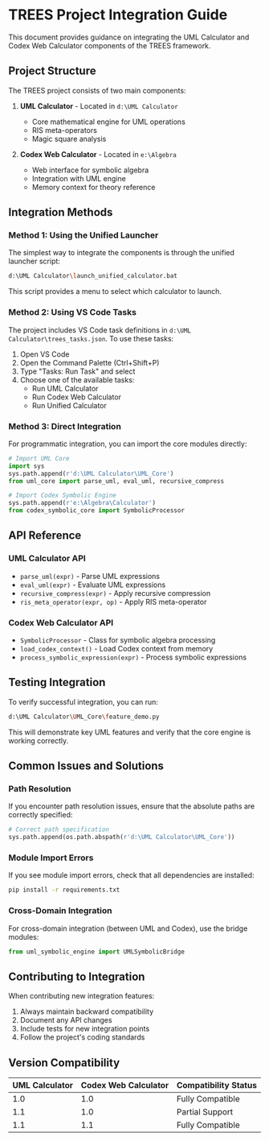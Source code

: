 # TREES Project Integration Guide

This document provides guidance on integrating the UML Calculator and Codex Web Calculator components of the TREES framework.

## Project Structure

The TREES project consists of two main components:

1. **UML Calculator** - Located in `d:\UML Calculator`
   - Core mathematical engine for UML operations
   - RIS meta-operators
   - Magic square analysis

2. **Codex Web Calculator** - Located in `e:\Algebra`
   - Web interface for symbolic algebra
   - Integration with UML engine
   - Memory context for theory reference

## Integration Methods

### Method 1: Using the Unified Launcher

The simplest way to integrate the components is through the unified launcher script:

```bash
d:\UML Calculator\launch_unified_calculator.bat
```

This script provides a menu to select which calculator to launch.

### Method 2: Using VS Code Tasks

The project includes VS Code task definitions in `d:\UML Calculator\trees_tasks.json`.
To use these tasks:

1. Open VS Code
2. Open the Command Palette (Ctrl+Shift+P)
3. Type "Tasks: Run Task" and select
4. Choose one of the available tasks:
   - Run UML Calculator
   - Run Codex Web Calculator
   - Run Unified Calculator

### Method 3: Direct Integration

For programmatic integration, you can import the core modules directly:

```python
# Import UML Core
import sys
sys.path.append(r'd:\UML Calculator\UML_Core')
from uml_core import parse_uml, eval_uml, recursive_compress

# Import Codex Symbolic Engine
sys.path.append(r'e:\Algebra\Calculator')
from codex_symbolic_core import SymbolicProcessor
```

## API Reference

### UML Calculator API

- `parse_uml(expr)` - Parse UML expressions
- `eval_uml(expr)` - Evaluate UML expressions
- `recursive_compress(expr)` - Apply recursive compression
- `ris_meta_operator(expr, op)` - Apply RIS meta-operator

### Codex Web Calculator API

- `SymbolicProcessor` - Class for symbolic algebra processing
- `load_codex_context()` - Load Codex context from memory
- `process_symbolic_expression(expr)` - Process symbolic expressions

## Testing Integration

To verify successful integration, you can run:

```bash
d:\UML Calculator\UML_Core\feature_demo.py
```

This will demonstrate key UML features and verify that the core engine is working correctly.

## Common Issues and Solutions

### Path Resolution

If you encounter path resolution issues, ensure that the absolute paths are correctly specified:

```python
# Correct path specification
sys.path.append(os.path.abspath(r'd:\UML Calculator\UML_Core'))
```

### Module Import Errors

If you see module import errors, check that all dependencies are installed:

```bash
pip install -r requirements.txt
```

### Cross-Domain Integration

For cross-domain integration (between UML and Codex), use the bridge modules:

```python
from uml_symbolic_engine import UMLSymbolicBridge
```

## Contributing to Integration

When contributing new integration features:

1. Always maintain backward compatibility
2. Document any API changes
3. Include tests for new integration points
4. Follow the project's coding standards

## Version Compatibility

| UML Calculator | Codex Web Calculator | Compatibility Status |
|---------------|----------------------|----------------------|
| 1.0           | 1.0                  | Fully Compatible     |
| 1.1           | 1.0                  | Partial Support      |
| 1.1           | 1.1                  | Fully Compatible     |

